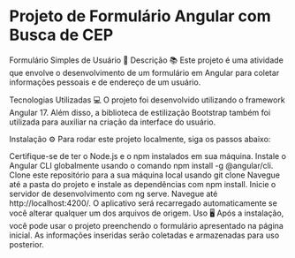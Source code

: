 #  Projeto de Formulário Angular com Busca de CEP

Formulário Simples de Usuário 📝
Descrição 📚
Este projeto é uma atividade que envolve o desenvolvimento de um formulário em Angular para coletar informações pessoais e de endereço de um usuário.

Tecnologias Utilizadas 💻
O projeto foi desenvolvido utilizando o framework Angular 17. Além disso, a biblioteca de estilização Bootstrap também foi utilizada para auxiliar na criação da interface do usuário.

Instalação ⚙️
Para rodar este projeto localmente, siga os passos abaixo:

Certifique-se de ter o Node.js e o npm instalados em sua máquina.
Instale o Angular CLI globalmente usando o comando npm install -g @angular/cli.
Clone este repositório para a sua máquina local usando git clone 
Navegue até a pasta do projeto e instale as dependências com npm install.
Inicie o servidor de desenvolvimento com ng serve.
Navegue até http://localhost:4200/. O aplicativo será recarregado automaticamente se você alterar qualquer um dos arquivos de origem.
Uso 🖥️
Após a instalação, você pode usar o projeto preenchendo o formulário apresentado na página inicial. As informações inseridas serão coletadas e armazenadas para uso posterior.
